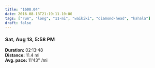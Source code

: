 ```yaml
---
title: "1608.04"
date: 2016-08-13T21:19:11-10:00
tags: ["run", "long", "11-mi", "waikiki", "diamond-head", "kahala"]
draft: false
---
```


### Sat, Aug 13, 5:58 PM

**Duration:** 02:13:48  
**Distance:** 11.4 mi  
**Avg. pace:** 11'43" /mi